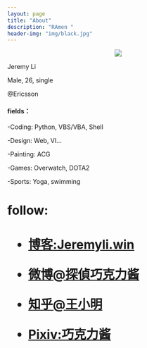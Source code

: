 ```yaml
---
layout: page
title: "About"
description: "RAmen "
header-img: "img/black.jpg"
---
```



<center>
    <p><img src="http://ww1.sinaimg.cn/large/62400002jw8f6m4ylzdakj202s02sdfm.jpg" align="center"></p>
</center>

Jeremy Li

Male, 26, single

@Ericsson

<h4>fields：</h4>

-Coding: Python, VBS/VBA, Shell

-Design: Web, VI...

-Painting: ACG

-Games: Overwatch, DOTA2

-Sports: Yoga, swimming


<h1>follow:<h1/>

- [博客:Jeremyli.win](http://jeremyli.win)

- [微博@探偵巧克力酱](http://weibo.com/u/1648361474)

- [知乎@王小明](https://www.zhihu.com/people/li5kyi)

- [Pixiv:巧克力酱](http://www.pixiv.net/member.php?id=8974598)








